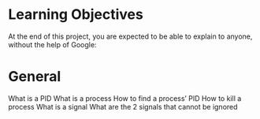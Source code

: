 # Learning Objectives
At the end of this project, you are expected to be able to explain to anyone, without the help of Google:

# General
What is a PID
What is a process
How to find a process’ PID
How to kill a process
What is a signal
What are the 2 signals that cannot be ignored
